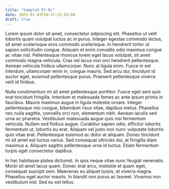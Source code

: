 ```yaml
---
title: "Sample3 Pt-Br"
date: 2023-01-03T10:37:22-03:00
draft: true
---
```

 Lorem ipsum dolor sit amet, consectetur adipiscing elit. Phasellus ut velit lobortis quam volutpat luctus ac in purus. Integer egestas commodo lectus, sit amet scelerisque eros commodo scelerisque. In hendrerit tortor ut sapien sollicitudin congue. Aliquam et enim convallis odio maximus congue ac vitae nisl. Pellentesque rhoncus lorem eget lacus volutpat, sit amet commodo magna vehicula. Cras vel lacus non orci hendrerit pellentesque. Aenean vehicula finibus ullamcorper. Nunc at ligula enim. Fusce in est interdum, ullamcorper enim in, congue mauris. Sed arcu dui, tincidunt id auctor eget, euismod pellentesque purus. Praesent pellentesque viverra velit id finibus.

Nulla condimentum mi sit amet pellentesque porttitor. Fusce eget sem quis erat tincidunt fringilla. Interdum et malesuada fames ac ante ipsum primis in faucibus. Mauris maximus augue in ligula molestie ornare. Integer pellentesque nisi congue, bibendum risus vitae, dapibus metus. Phasellus nec nulla sagittis, convallis orci non, elementum nibh. Aenean iaculis sed urna ac pharetra. Vestibulum malesuada augue quis nisi fermentum vehicula. Nullam sed finibus augue. Curabitur sapien odio, efficitur lobortis fermentum ut, lobortis eu erat. Aliquam vel justo non nunc vulputate lobortis quis vitae erat. Pellentesque euismod ac dolor at aliquam. Donec tincidunt mi sit amet est luctus varius. Sed consequat ultricies dui, at fringilla diam maximus a. Aliquam sagittis pellentesque urna id luctus. Etiam fermentum turpis eget consectetur dapibus.

In hac habitasse platea dictumst. In quis neque vitae nunc feugiat venenatis. Morbi sit amet lacus quam. Donec erat arcu, molestie et quam eget, consequat suscipit sem. Maecenas eu aliquet turpis, et viverra magna. Phasellus eget auctor mauris. In blandit non purus ac laoreet. Vivamus non vestibulum nisl. Sed eu est tellus. 
